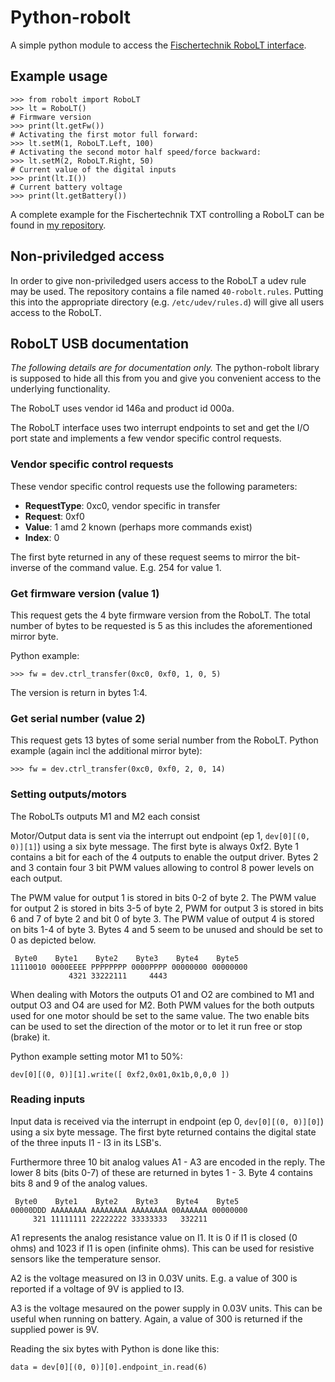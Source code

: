 # Python-robolt

A simple python module to access the [Fischertechnik RoboLT interface](http://www.fischertechnik.de/en/desktopdefault.aspx/tabid-21/39_read-3/usetemplate-2_column_pano/).

## Example usage

```lt.getFw()
>>> from robolt import RoboLT
>>> lt = RoboLT()
# Firmware version
>>> print(lt.getFw())
# Activating the first motor full forward:
>>> lt.setM(1, RoboLT.Left, 100)
# Activating the second motor half speed/force backward:
>>> lt.setM(2, RoboLT.Right, 50)
# Current value of the digital inputs
>>> print(lt.I())
# Current battery voltage
>>> print(lt.getBattery())
```

A complete example for the Fischertechnik TXT controlling a RoboLT can be
found in [my repository](https://github.com/harbaum/cfw-apps/tree/master/packages/robolttest).

## Non-priviledged access

In order to give non-priviledged users access to the RoboLT a udev rule
may be used. The repository contains a file named `40-robolt.rules`. Putting
this into the appropriate directory (e.g. `/etc/udev/rules.d`) will give
all users access to the RoboLT.

## RoboLT USB documentation

*The following details are for documentation only.* The python-robolt
library is supposed to hide all this from you and give you convenient
access to the underlying functionality.

The RoboLT uses vendor id 146a and product id 000a.

The RoboLT interface uses two interrupt endpoints to set and get the
I/O port state and implements a few vendor specific control requests.

### Vendor specific control requests

These vendor specific control requests use the following parameters:

  * **RequestType**: 0xc0, vendor specific in transfer
  * **Request**: 0xf0
  * **Value**: 1 amd 2 known (perhaps more commands exist)
  * **Index**: 0

The first byte returned in any of these request seems to mirror the 
bit-inverse of the command value. E.g. 254 for value 1. 

### Get firmware version (value 1)

This request gets the 4 byte firmware version from the RoboLT. The total
number of bytes to be requested is 5 as this includes the aforementioned
mirror byte.

Python example:

```
>>> fw = dev.ctrl_transfer(0xc0, 0xf0, 1, 0, 5)
```

The version is return in bytes 1:4.

### Get serial number (value 2)

This request gets 13 bytes of some serial number from the RoboLT. Python
example (again incl the additional mirror byte):

```
>>> fw = dev.ctrl_transfer(0xc0, 0xf0, 2, 0, 14)
```

### Setting outputs/motors

The RoboLTs outputs M1 and M2 each consist 

Motor/Output data is sent via the interrupt out endpoint (ep 1,
`dev[0][(0, 0)][1]`) using a six byte message. The first byte is always
0xf2. Byte 1 contains a bit for each of the 4 outputs to enable the
output driver. Bytes 2 and 3 contain four 3 bit PWM values allowing to
control 8 power levels on each output.

The PWM value for output 1 is stored in bits 0-2 of byte 2. The PWM
value for output 2 is stored in bits 3-5 of byte 2, PWM for output 3
is stored in bits 6 and 7 of byte 2 and bit 0 of byte 3. The PWM value
of output 4 is stored on bits 1-4 of byte 3. Bytes 4 and 5 seem to be
unused and should be set to 0 as depicted below.

```
 Byte0    Byte1    Byte2    Byte3    Byte4    Byte5
11110010 0000EEEE PPPPPPPP 0000PPPP 00000000 00000000
             4321 33222111     4443

```

When dealing with Motors the outputs O1 and O2 are combined to M1
and output O3 and O4 are used for M2. Both PWM values for the both
outputs used for one motor should be set to the same value. The
two enable bits can be used to set the direction of the motor or to
let it run free or stop (brake) it.

Python example setting motor M1 to 50%:

```
dev[0][(0, 0)][1].write([ 0xf2,0x01,0x1b,0,0,0 ])
```

### Reading inputs

Input data is received via the interrupt in endpoint (ep 0,
`dev[0][(0, 0)][0]`) using a six byte message. The first byte
returned contains the digital state of the three inputs I1 - I3
in its LSB's. 

Furthermore three 10 bit analog values A1 - A3 are encoded in the
reply. The lower 8 bits (bits 0-7) of these are returned in bytes 1 -
3. Byte 4 contains bits 8 and 9 of the analog values.

```
 Byte0    Byte1    Byte2    Byte3    Byte4    Byte5
00000DDD AAAAAAAA AAAAAAAA AAAAAAAA 00AAAAAA 00000000
     321 11111111 22222222 33333333   332211
```

A1 represents the analog resistance value on I1. It is 0 if I1 is
closed (0 ohms) and 1023 if I1 is open (infinite ohms). This can be
used for resistive sensors like the temperature sensor.

A2 is the voltage measured on I3 in 0.03V units. E.g. a value of 300
is reported if a voltage of 9V is applied to I3. 

A3 is the voltage mesaured on the power supply in 0.03V units. This
can be useful when running on battery. Again, a value of 300 is returned
if the supplied power is 9V.

Reading the six bytes with Python is done like this:

```
data = dev[0][(0, 0)][0].endpoint_in.read(6)
```
